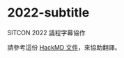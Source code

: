 # 2022-subtitle
SITCON 2022 議程字幕協作

請參考這份 [HackMD 文件](https://hackmd.io/RMk41bFxSuGD_w5TYtQ-_A)，來協助翻譯。
